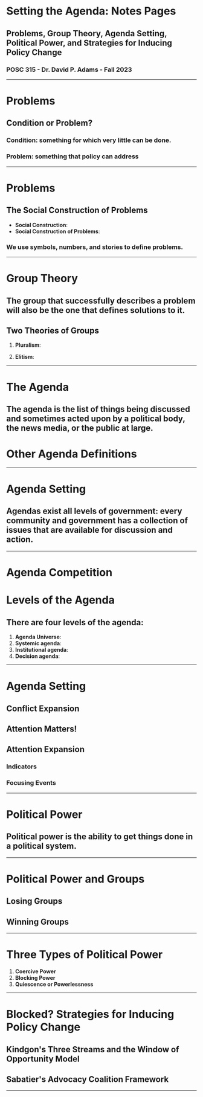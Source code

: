 # Setting the Agenda: Notes Pages

## Problems, Group Theory, Agenda Setting, Political Power, and Strategies for Inducing Policy Change

### POSC 315 - Dr. David P. Adams - Fall 2023

---

# Problems

## Condition or Problem? 

### Condition: something for which very little can be done.

### Problem: something that policy can address

---

# Problems

## The Social Construction of Problems

* **Social Construction**: 
* **Social Construction of Problems**: 

### We use **symbols**, **numbers**, and **stories** to define problems.

---

# Group Theory

## The group that successfully describes a problem will also be the one that defines solutions to it.


## Two Theories of Groups

1. **Pluralism**: 
   
2. **Elitism**: 
   
---

# The Agenda

## The **agenda** is the list of things being discussed and sometimes acted upon by a political body, the news media, or the public at large.


# Other Agenda Definitions

---

# Agenda Setting

## Agendas exist all levels of government: every community and government has a **collection of issues** that are available for discussion and action.

---

# Agenda Competition

# Levels of the Agenda

## There are four levels of the agenda:
1. **Agenda Universe**: 
2. **Systemic agenda**: 
3. **Institutional agenda**: 
4. **Decision agenda**: 

---

# Agenda Setting

## **Conflict Expansion** 

## Attention Matters!

## Attention Expansion

### Indicators

### Focusing Events
---

# Political Power

## Political power is the ability to get things done in a political system.

---

# Political Power and Groups

## **Losing Groups** 

## **Winning Groups** 

---

# Three Types of Political Power

1. **Coercive Power**
2. **Blocking Power**
3. **Quiescence or Powerlessness**

---

# Blocked? Strategies for Inducing Policy Change

## Kindgon's Three Streams and the Window of Opportunity Model
## Sabatier's Advocacy Coalition Framework

---



